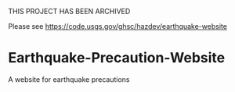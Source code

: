 THIS PROJECT HAS BEEN ARCHIVED

Please see https://code.usgs.gov/ghsc/hazdev/earthquake-website

Earthquake-Precaution-Website
==============

A website for earthquake precautions
